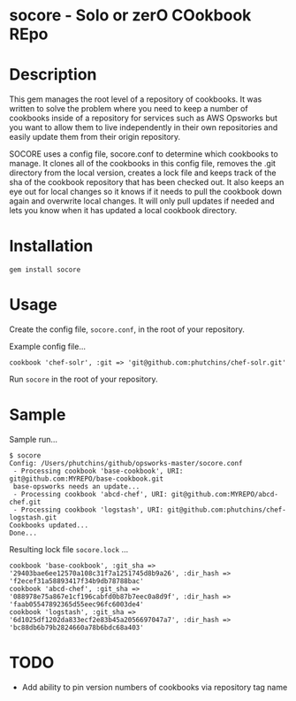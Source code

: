 socore - Solo or zerO COokbook REpo
======

Description
===========

This gem manages the root level of a repository of cookbooks. It was written to solve the problem where you need to keep a number of cookbooks inside of a repository for services such as AWS Opsworks but you want to allow them to live independently in their own repositories and easily update them from their origin repository.

SOCORE uses a config file, socore.conf to determine which cookbooks to manage. It clones all of the cookbooks in this config file, removes the .git directory from the local version, creates a lock file and keeps track of the sha of the cookbook repository that has been checked out. It also keeps an eye out for local changes so it knows if it needs to pull the cookbook down again and overwrite local changes. It will only pull updates if needed and lets you know when it has updated a local cookbook directory.

Installation
============

```
gem install socore
```

Usage
=====

Create the config file, `socore.conf`, in the root of your repository.

Example config file...

```
cookbook 'chef-solr', :git => 'git@github.com:phutchins/chef-solr.git'
```

Run `socore` in the root of your repository.

Sample
======

Sample run...
```
$ socore
Config: /Users/phutchins/github/opsworks-master/socore.conf
 - Processing cookbook 'base-cookbook', URI: git@github.com:MYREPO/base-cookbook.git
 base-opsworks needs an update...
 - Processing cookbook 'abcd-chef', URI: git@github.com:MYREPO/abcd-chef.git
 - Processing cookbook 'logstash', URI: git@github.com:phutchins/chef-logstash.git
Cookbooks updated...
Done...
```

Resulting lock file `socore.lock` ...
```
cookbook 'base-cookbook', :git_sha => '29403bae6ee12570a108c31f7a1251745d8b9a26', :dir_hash => 'f2ecef31a58893417f34b9db78788bac'
cookbook 'abcd-chef', :git_sha => '088978e75a867e1cf196cabfd0b87b7eec0a8d9f', :dir_hash => 'faab05547892365d55eec96fc6003de4'
cookbook 'logstash', :git_sha => '6d1025df1202da833ecf2e83b45a2056697047a7', :dir_hash => 'bc88db6b79b2824660a78b6bdc68a403'
```

TODO
====

- Add ability to pin version numbers of cookbooks via repository tag name

